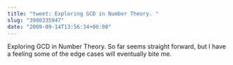 ```yaml
---
title: "tweet: Exploring GCD in Number Theory. "
slug: "3980335947"
date: "2009-09-14T13:56:34+00:00"
---
```

Exploring GCD in Number Theory. So far seems straight forward, but I have a feeling some of the edge cases will eventually bite me.